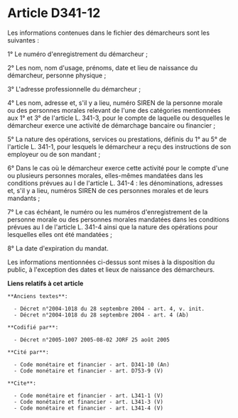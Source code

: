 # Article D341-12

Les informations contenues dans le fichier des démarcheurs sont les suivantes : 

1° Le numéro d'enregistrement du démarcheur ; 

2° Les nom, nom d'usage, prénoms, date et lieu de naissance du démarcheur, personne physique ; 

3° L'adresse professionnelle du démarcheur ; 

4° Les nom, adresse et, s'il y a lieu, numéro SIREN de la personne morale ou des personnes morales relevant de l'une des
catégories mentionnées aux 1° et 3° de l'article L. 341-3, pour le compte de laquelle ou desquelles le démarcheur exerce une
activité de démarchage bancaire ou financier ; 

5° La nature des opérations, services ou prestations, définis du 1° au 5° de l'article L. 341-1, pour lesquels le démarcheur
a reçu des instructions de son employeur ou de son mandant ; 

6° Dans le cas où le démarcheur exerce cette activité pour le compte d'une ou plusieurs personnes morales, elles-mêmes
mandatées dans les conditions prévues au I de l'article L. 341-4 : les dénominations, adresses et, s'il y a lieu, numéros
SIREN de ces personnes morales et de leurs mandants ; 

7° Le cas échéant, le numéro ou les numéros d'enregistrement de la personne morale ou des personnes morales mandatées dans
les conditions prévues au I de l'article L. 341-4 ainsi que la nature des opérations pour lesquelles elles ont été
mandatées ; 

8° La date d'expiration du mandat. 

Les informations mentionnées ci-dessus sont mises à la disposition du public, à l'exception des dates et lieux de naissance
des démarcheurs.

**Liens relatifs à cet article**

	**Anciens textes**:

	  - Décret n°2004-1018 du 28 septembre 2004 - art. 4, v. init.
	  - Décret n°2004-1018 du 28 septembre 2004 - art. 4 (Ab)

	**Codifié par**:

	  - Décret n°2005-1007 2005-08-02 JORF 25 août 2005

	**Cité par**:

	  - Code monétaire et financier - art. D341-10 (An)
	  - Code monétaire et financier - art. D753-9 (V)

	**Cite**:

	  - Code monétaire et financier - art. L341-1 (V)
	  - Code monétaire et financier - art. L341-3 (V)
	  - Code monétaire et financier - art. L341-4 (V)
